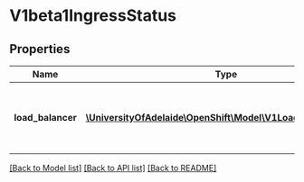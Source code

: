 # V1beta1IngressStatus

## Properties
Name | Type | Description | Notes
------------ | ------------- | ------------- | -------------
**load_balancer** | [**\UniversityOfAdelaide\OpenShift\Model\V1LoadBalancerStatus**](V1LoadBalancerStatus.md) | LoadBalancer contains the current status of the load-balancer. | [optional] 

[[Back to Model list]](../README.md#documentation-for-models) [[Back to API list]](../README.md#documentation-for-api-endpoints) [[Back to README]](../README.md)


